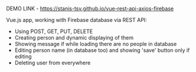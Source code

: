 DEMO LINK - https://stanis-tsv.github.io/vue-rest-api-axios-firebase

Vue.js app, working with Firebase database via REST API: 
- Using POST, GET, PUT, DELETE
- Creating person and dynamic displaying of them
- Showing message if while loading there are no people in database
- Editing person name (in database too) and showing 'save' button only if editing
- Deleting user from everywhere
